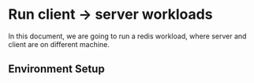 ﻿---
id: server-client
sidebar_position: 3
---

# Run client -> server workloads

In this document, we are going to run a redis workload, where server and client are on different machine.

## Environment Setup
